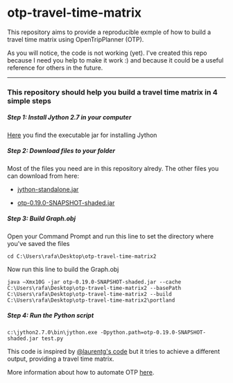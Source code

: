 # otp-travel-time-matrix
This repository aims to provide a reproducible exmple of how to build a travel time matrix using OpenTripPlanner (OTP).

As you will notice, the code is not working (yet). I've created this repo because I need you help to make it work :) and because it could be a useful reference for others in the future.


___
### This repository should help you build a travel time matrix in 4 simple steps


##### Step 1: Install Jython 2.7 in your computer
[Here](http://www.jython.org/downloads.html) you find the executable jar for installing Jython

##### Step 2: Download files to your folder

Most of the files you need are in this repository alredy. The other files you can download from here:

* [jython-standalone.jar](http://search.maven.org/remotecontent?filepath=org/python/jython-standalone/2.7.0/jython-standalone-2.7.0.jar)

* [otp-0.19.0-SNAPSHOT-shaded.jar](http://dev.opentripplanner.org/jars/otp-0.19.0-SNAPSHOT-shaded.jar)



##### Step 3: Build Graph.obj
Open your Command Prompt and run this line to set the directory where you've saved the files

`cd C:\Users\rafa\Desktop\otp-travel-time-matrix2`

Now run this line to build the Graph.obj

`java –Xmx10G -jar otp-0.19.0-SNAPSHOT-shaded.jar --cache C:\Users\rafa\Desktop\otp-travel-time-matrix2 --basePath C:\Users\rafa\Desktop\otp-travel-time-matrix2 --build C:\Users\rafa\Desktop\otp-travel-time-matrix2\portland`


##### Step 4: Run the Python script

`c:\jython2.7.0\bin\jython.exe -Dpython.path=otp-0.19.0-SNAPSHOT-shaded.jar test.py`


This code is inspired by [@laurentg's code](https://github.com/opentripplanner/OpenTripPlanner/blob/master/src/test/resources/scripts/test.py) but it tries to achieve a different output, providing a travel time matrix.


More information about how to automate OTP [here](http://docs.opentripplanner.org/en/latest/Scripting/).


